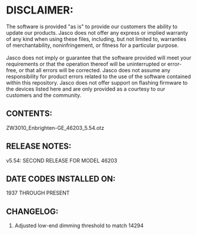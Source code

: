 # DISCLAIMER:
The software is provided "as is" to provide our customers the ability to update our products. Jasco does not offer any express or implied warranty of any kind when using these files, including, but not limited to, warranties of merchantability, noninfringement, or fitness for a particular purpose.<br>
<br>
Jasco does not imply or guarantee that the software provided will meet your requirements or that the operation thereof will be uninterrupted or error-free, or that all errors will be corrected. Jasco does not assume any responsibility for product errors related to the use of the software contained within this repository. Jasco does not offer support on flashing firmware to the devices listed here and are only provided as a courtesy to our customers and the community.

## CONTENTS:
ZW3010_Enbrighten-GE_46203_5.54.otz

## RELEASE NOTES:
v5.54: SECOND RELEASE FOR MODEL 46203

## DATE CODES INSTALLED ON:
1937 THROUGH PRESENT

## CHANGELOG:
1. Adjusted low-end dimming threshold to match 14294